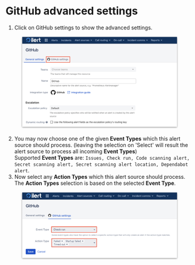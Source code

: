 # GitHub advanced settings



1. Click on GitHub settings to show the advanced settings.

<figure><img src="../../../.gitbook/assets/1 (34).png" alt="" width="563"><figcaption></figcaption></figure>

2. You may now choose one of the given **Event Types** which this alert source should process. (leaving the selection on 'Select' will result the alert source to process all incoming **Event Types**)\
   Supported **Event Types** are: `Issues, Check run, Code scanning alert, Secret scanning alert, Secret scanning alert location, Dependabot alert`.
3. Now select any **Action Types** which this alert source should process. The **Action Types** selection is based on the selected **Event Type**.

<figure><img src="../../../.gitbook/assets/2 (30).png" alt="" width="563"><figcaption></figcaption></figure>
